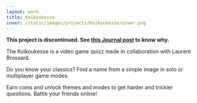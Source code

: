 ```yaml
---
layout: work
title: Koikoukesse
cover: /static/images/projects/Koikoukesse/cover.png
---
```


**This project is discontinued. See [this Journal post](/2013/09/breaking-news) to know why.**

The Koikoukesse is a video game quizz made in collaboration with Laurent Brossard.

Do you know your classics? Find a name from a simple image in solo or multiplayer game modes.

Earn coins and unlock themes and modes to get harder and trickier questions. Battle your friends online!

